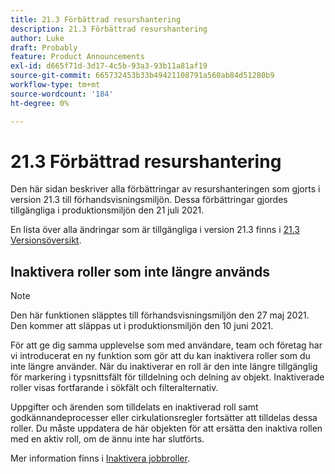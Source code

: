 ```yaml
---
title: 21.3 Förbättrad resurshantering
description: 21.3 Förbättrad resurshantering
author: Luke
draft: Probably
feature: Product Announcements
exl-id: d665f71d-3d17-4c5b-93a3-93b11a81af19
source-git-commit: 665732453b33b49421108791a560ab84d51280b9
workflow-type: tm+mt
source-wordcount: '184'
ht-degree: 0%

---
```


# 21.3 Förbättrad resurshantering

Den här sidan beskriver alla förbättringar av resurshanteringen som gjorts i version 21.3 till förhandsvisningsmiljön. Dessa förbättringar gjordes tillgängliga i produktionsmiljön den 21 juli 2021.

En lista över alla ändringar som är tillgängliga i version 21.3 finns i [21.3 Versionsöversikt](../../../product-announcements/product-releases/21.3-release-activity/21-3-release-overview.md).

## Inaktivera roller som inte längre används

>[!NOTE]
>
>Den här funktionen släpptes till förhandsvisningsmiljön den 27 maj 2021. Den kommer att släppas ut i produktionsmiljön den 10 juni 2021.

För att ge dig samma upplevelse som med användare, team och företag har vi introducerat en ny funktion som gör att du kan inaktivera roller som du inte längre använder. När du inaktiverar en roll är den inte längre tillgänglig för markering i typsnittsfält för tilldelning och delning av objekt. Inaktiverade roller visas fortfarande i sökfält och filteralternativ.

Uppgifter och ärenden som tilldelats en inaktiverad roll samt godkännandeprocesser eller cirkulationsregler fortsätter att tilldelas dessa roller. Du måste uppdatera de här objekten för att ersätta den inaktiva rollen med en aktiv roll, om de ännu inte har slutförts.

Mer information finns i [Inaktivera jobbroller](../../../administration-and-setup/set-up-workfront/organizational-setup/deactivate-job-roles.md).

